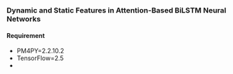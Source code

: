 ### Dynamic and Static Features in Attention-Based BiLSTM Neural Networks

#### Requirement

- PM4PY=2.2.10.2
- TensorFlow=2.5
- 